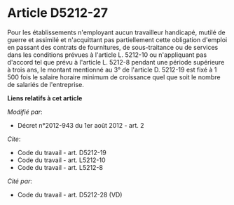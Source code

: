 # Article D5212-27

Pour les établissements n'employant aucun travailleur handicapé, mutilé de guerre et assimilé et n'acquittant pas
partiellement cette obligation d'emploi en passant des contrats de fournitures, de sous-traitance ou de services dans les
conditions prévues à l'article L. 5212-10 ou n'appliquant pas d'accord tel que prévu à l'article L. 5212-8 pendant une
période supérieure à trois ans, le montant mentionné au 3° de l'article D. 5212-19 est fixé à 1 500 fois le salaire horaire
minimum de croissance quel que soit le nombre de salariés de l'entreprise.

**Liens relatifs à cet article**

_Modifié par_:

  - Décret n°2012-943 du 1er août 2012 - art. 2

_Cite_:

  - Code du travail - art. D5212-19
  - Code du travail - art. L5212-10
  - Code du travail - art. L5212-8

_Cité par_:

  - Code du travail - art. D5212-28 (VD)
